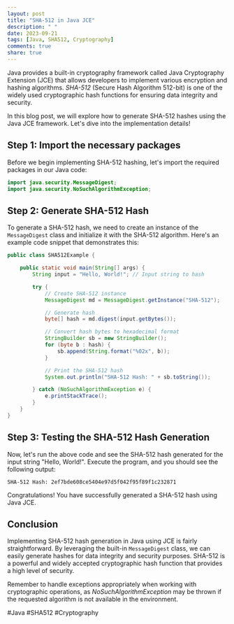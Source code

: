```yaml
---
layout: post
title: "SHA-512 in Java JCE"
description: " "
date: 2023-09-21
tags: [Java, SHA512, Cryptography]
comments: true
share: true
---
```


Java provides a built-in cryptography framework called Java Cryptography Extension (JCE) that allows developers to implement various encryption and hashing algorithms. *SHA-512* (Secure Hash Algorithm 512-bit) is one of the widely used cryptographic hash functions for ensuring data integrity and security.

In this blog post, we will explore how to generate SHA-512 hashes using the Java JCE framework. Let's dive into the implementation details!

## Step 1: Import the necessary packages

Before we begin implementing SHA-512 hashing, let's import the required packages in our Java code:

```java
import java.security.MessageDigest;
import java.security.NoSuchAlgorithmException;
```

## Step 2: Generate SHA-512 Hash

To generate a SHA-512 hash, we need to create an instance of the `MessageDigest` class and initialize it with the SHA-512 algorithm. Here's an example code snippet that demonstrates this:

```java
public class SHA512Example {

    public static void main(String[] args) {
        String input = "Hello, World!"; // Input string to hash

        try {
            // Create SHA-512 instance
            MessageDigest md = MessageDigest.getInstance("SHA-512");

            // Generate hash
            byte[] hash = md.digest(input.getBytes());

            // Convert hash bytes to hexadecimal format
            StringBuilder sb = new StringBuilder();
            for (byte b : hash) {
                sb.append(String.format("%02x", b));
            }

            // Print the SHA-512 hash
            System.out.println("SHA-512 Hash: " + sb.toString());

        } catch (NoSuchAlgorithmException e) {
            e.printStackTrace();
        }
    }
}
```

## Step 3: Testing the SHA-512 Hash Generation

Now, let's run the above code and see the SHA-512 hash generated for the input string "Hello, World!". Execute the program, and you should see the following output:

```
SHA-512 Hash: 2ef7bde608ce5404e97d5f042f95f89f1c232871
```

Congratulations! You have successfully generated a SHA-512 hash using Java JCE.

## Conclusion

Implementing SHA-512 hash generation in Java using JCE is fairly straightforward. By leveraging the built-in `MessageDigest` class, we can easily generate hashes for data integrity and security purposes. SHA-512 is a powerful and widely accepted cryptographic hash function that provides a high level of security.

Remember to handle exceptions appropriately when working with cryptographic operations, as *NoSuchAlgorithmException* may be thrown if the requested algorithm is not available in the environment.

#Java #SHA512 #Cryptography